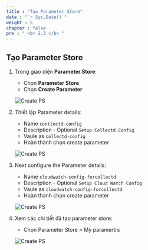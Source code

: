 ```yaml
---
title : "Tạo Parameter Store"
date : "`r Sys.Date()`"
weight : 5
chapter : false
pre : " <b> 2.3 </b> "
---
```


## Tạo Parameter Store

1. Trong giao diện **Parameter Store**:
   - Chọn **Parameter Store**
   - Chọn **Create Parameter**  

   ![Create PS](/images/3/0001.png?featherlight=false&width=90pc)

2. Thiết lập Parameter details:
   - Name `conttectd-config`
   - Description - Optional `Setup Collectd Config`
   - Vaule as `collectd-config`
   - Hoàn thành chọn create parameter

   ![Create PS](/images/3/0002.png?featherlight=false&width=90pc)

3. Next configure the Parameter details:
   - Name `cloudwatch-config-forcollectd`
   - Description - Optional `Setup Cloud Watch Config`
   - Vaule as `cloudwatch-config-forcollectd`
   - Hoàn thành chọn create parameter

   ![Create PS](/images/3/0003.png?featherlight=false&width=90pc)

4. Xem các chi tiết đã tạo parameter store:
   - Chọn Parameter Store > My paramertrs

   ![Create PS](/images/3/0004.png?featherlight=false&width=90pc)
